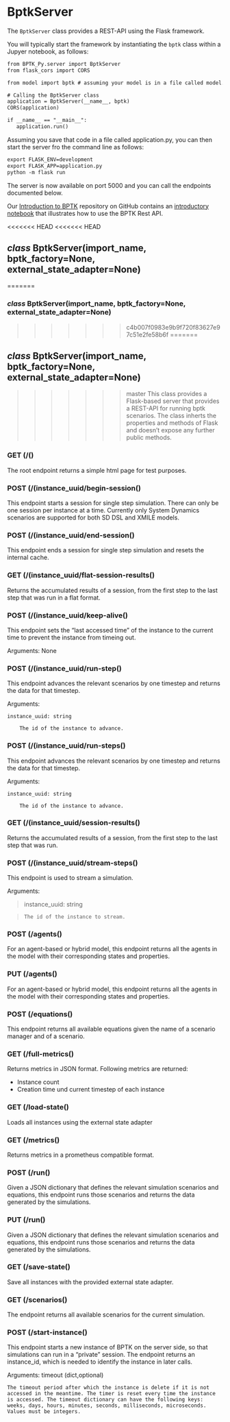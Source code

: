 # BptkServer

The `BptkServer` class provides a REST-API using the Flask framework.

You will typically start the framework by instantiating the `bptk` class within a Jupyer notebook, as follows:

```default
from BPTK_Py.server import BptkServer
from flask_cors import CORS

from model import bptk # assuming your model is in a file called model.py that sets up bptk

# Calling the BptkServer class
application = BptkServer(__name__, bptk)
CORS(application)

if __name__ == "__main__":
   application.run()
```

Assuming you save that code in a file called application.py, you can then start the server fro the command line as follows:

```default
export FLASK_ENV=development
export FLASK_APP=application.py
python -m flask run
```

The server is now available on port 5000 and you can call the endpoints documented below.

Our  [Introduction to BPTK](https://github.com/transentis/bptk_intro) repository on GitHub contains an [introductory notebook](https://github.com/transentis/bptk_intro/blob/master/rest-api/api_usage.ipynb) that illustrates how to use the BPTK Rest API.


<<<<<<< HEAD
<<<<<<< HEAD
## _class_ BptkServer(import_name, bptk_factory=None, external_state_adapter=None)
=======
### _class_ BptkServer(import_name, bptk_factory=None, external_state_adapter=None)
>>>>>>> c4b007f0983e9b9f720f83627e97c51e2fe58b6f
=======
## _class_ BptkServer(import_name, bptk_factory=None, external_state_adapter=None)
>>>>>>> master
This class provides a Flask-based server that provides a REST-API for running bptk scenarios. The class inherts the properties and methods of Flask and doesn’t expose any further public methods.


### GET (/()
The root endpoint returns a simple html page for test purposes.


### POST (/(instance_uuid/begin-session()
This endpoint starts a session for single step simulation. There can only be one session per instance at a time.
Currently only System Dynamics scenarios are supported for both SD DSL and XMILE models.


### POST (/(instance_uuid/end-session()
This endpoint ends a session for single step simulation and resets the internal cache.


### GET (/(instance_uuid/flat-session-results()
Returns the accumulated results of a session, from the first step to the last step that was run in a flat format.


### POST (/(instance_uuid/keep-alive()
This endpoint sets the “last accessed time” of the instance to the current time to prevent the instance from timeing out.

Arguments: None


### POST (/(instance_uuid/run-step()
This endpoint advances the relevant scenarios by one timestep and returns the data for that timestep.

Arguments:

    instance_uuid: string

        The id of the instance to advance.


### POST (/(instance_uuid/run-steps()
This endpoint advances the relevant scenarios by one timestep and returns the data for that timestep.

Arguments:

    instance_uuid: string

        The id of the instance to advance.


### GET (/(instance_uuid/session-results()
Returns the accumulated results of a session, from the first step to the last step that was run.


### POST (/(instance_uuid/stream-steps()
This endpoint is used to stream a simulation.

Arguments:

> instance_uuid: string

>     The id of the instance to stream.


### POST (/agents()
For an agent-based or hybrid model, this endpoint returns all the agents in the model with their corresponding states and properties.


### PUT (/agents()
For an agent-based or hybrid model, this endpoint returns all the agents in the model with their corresponding states and properties.


### POST (/equations()
This endpoint returns all available equations given the name of a scenario manager and of a scenario.


### GET (/full-metrics()
Returns metrics in JSON format. Following metrics are returned:
- Instance count
- Creation time und current timestep of each instance


### GET (/load-state()
Loads all instances using the external state adapter


### GET (/metrics()
Returns metrics in a prometheus compatible format.


### POST (/run()
Given a JSON dictionary that defines the relevant simulation scenarios and equations, this endpoint runs those scenarios and returns the data generated by the simulations.


### PUT (/run()
Given a JSON dictionary that defines the relevant simulation scenarios and equations, this endpoint runs those scenarios and returns the data generated by the simulations.


### GET (/save-state()
Save all instances with the provided external state adapter.


### GET (/scenarios()
The endpoint returns all available scenarios for the current simulation.


### POST (/start-instance()
This endpoint starts a new instance of BPTK on the server side, so that simulations can run in a “private” session. The endpoint returns an instance_id, which is needed to identify the instance in later calls.

Arguments: timeout (dict,optional)

    The timeout period after which the instance is delete if it is not accessed in the meantime. The timer is reset every time the instance is accessed. The timeout dictionary can have the following keys: weeks, days, hours, minutes, seconds, milliseconds, microseconds. Values must be integers.
